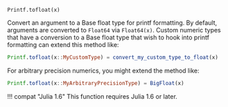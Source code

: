 ```
Printf.tofloat(x)
```

Convert an argument to a Base float type for printf formatting. By default, arguments are converted to `Float64` via `Float64(x)`. Custom numeric types that have a conversion to a Base float type that wish to hook into printf formatting can extend this method like:

```julia
Printf.tofloat(x::MyCustomType) = convert_my_custom_type_to_float(x)
```

For arbitrary precision numerics, you might extend the method like:

```julia
Printf.tofloat(x::MyArbitraryPrecisionType) = BigFloat(x)
```

!!! compat "Julia 1.6"
    This function requires Julia 1.6 or later.

